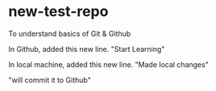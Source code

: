 new-test-repo
=============

To understand basics of Git &amp; Github

In Github, added this new line. "Start Learning"

In local machine, added this new line. "Made local changes"

"will commit it to Github"